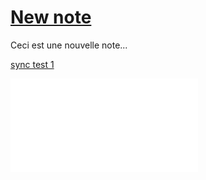 # [New note](New%20note.md)

Ceci est une nouvelle note...

[sync test 1](./InsideFolder01/sync%20test%201.md)

![finito](./InsideFolder01/finito.md)
